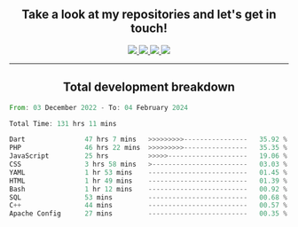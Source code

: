 <h2 align="center">
  Take a look at my repositories and let's get in touch!
</h2>
<p align="center">
  <a href="https://www.instagram.com/rayhanarkan?igsh=MXM3dHhmMTZ3ZWVsaA==">
    <img src="https://img.icons8.com/material-outlined/30/689d6a/instagram.png"/>
  </a>
  <a href="https://www.linkedin.com/in/rayhanarkan/">
    <img src="https://img.icons8.com/material-outlined/30/689d6a/linkedin.png"/>
  </a>
  <a href="">
    <img src="https://img.icons8.com/material-outlined/30/689d6a/geography.png"/>
  </a>
  <a href="mailto:rayhanarkan30@gmail.com">
    <img src="https://img.icons8.com/material-outlined/30/689d6a/email.png"/>
  </a>
</p>

---

<h2 align="center">Total development breakdown</h2>

<p align="center">
<!--START_SECTION:waka-->

```rust
From: 03 December 2022 - To: 04 February 2024

Total Time: 131 hrs 11 mins

Dart               47 hrs 7 mins   >>>>>>>>>----------------   35.92 %
PHP                46 hrs 22 mins  >>>>>>>>>----------------   35.35 %
JavaScript         25 hrs          >>>>>--------------------   19.06 %
CSS                3 hrs 58 mins   >------------------------   03.03 %
YAML               1 hr 53 mins    -------------------------   01.45 %
HTML               1 hr 49 mins    -------------------------   01.39 %
Bash               1 hr 12 mins    -------------------------   00.92 %
SQL                53 mins         -------------------------   00.68 %
C++                44 mins         -------------------------   00.57 %
Apache Config      27 mins         -------------------------   00.35 %
```

<!--END_SECTION:waka-->
</p>
